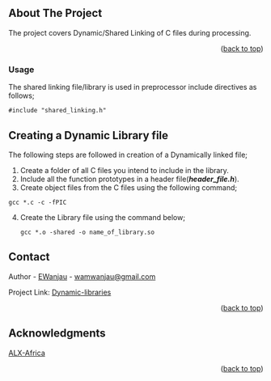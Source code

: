 <!-- ABOUT THE PROJECT -->
## About The Project

The project covers Dynamic/Shared Linking of C files during processing.


<p align="right">(<a href="#readme-top">back to top</a>)</p>



### Usage
The shared linking file/library is used in preprocessor include directives as follows;

```
#include "shared_linking.h"
```
<!-- GETTING STARTED -->
## Creating a Dynamic Library file

The following steps are followed in creation of a Dynamically linked file;

1. Create a folder of all C files you intend to include in the library.
2. Include all the function prototypes in a header file(**_header_file.h_**).
3. Create object files from the C files using the following command;

```
gcc *.c -c -fPIC
```
<!-- *.c selects all c files, -c flag creates object files without linking them, and -fPIC specifies an independent position for where the files will be loaded in memory-->        

4. Create the Library file using the command below;

    ```
    gcc *.o -shared -o name_of_library.so
    ```
    <!-- *.o selects all object files, -shared flag determines that a dynamic library is to be created-->
<!-- CONTACT -->
## Contact

Author - [EWanjau](https://github.com/EWanjau) - wamwanjau@gmail.com

Project Link: [Dynamic-libraries](https://github.com/EWanjau/alx-low_level_programming/tree/main/0x18-dynamic_libraries)

<p align="right">(<a href="#readme-top">back to top</a>)</p>

<!-- ACKNOWLEDGMENTS -->
## Acknowledgments

[ALX-Africa](https://www.alxafrica.com/)



<p align="right">(<a href="#readme-top">back to top</a>)</p>